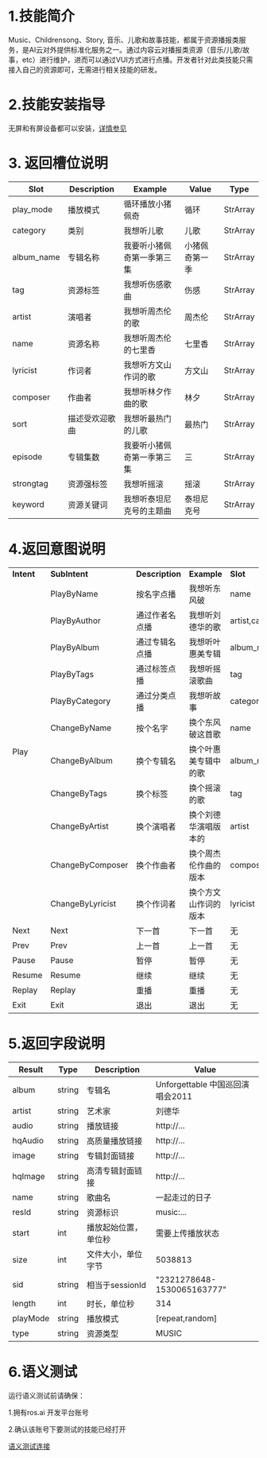 # 1.技能简介

Music、Childrensong、Story, 音乐、儿歌和故事技能，都属于资源播报类服务，是AI云对外提供标准化服务之一。通过内容云对播报类资源（音乐/儿歌/故事，etc）进行维护，进而可以通过VUI方式进行点播。开发者针对此类技能只需接入自己的资源即可，无需进行相关技能的研发。

# 2.技能安装指导

无屏和有屏设备都可以安装，[详情参见](/Bot/4-SkillDocument/最佳实践.md)

# 3. 返回槽位说明

| **Slot** | **Description** | **Example** |**Value** | **Type** |
| ------------ | ------------ | ------------ | ------------ | ------- |
| play_mode | 播放模式 | 循环播放小猪佩奇 | 循环 | StrArray |
| category | 类别 | 我想听儿歌 | 儿歌 | StrArray |
| album_name | 专辑名称 | 我要听小猪佩奇第一季第三集 | 小猪佩奇第一季 | StrArray |
| tag | 资源标签 | 我想听伤感歌曲 | 伤感 | StrArray |
| artist | 演唱者 | 我想听周杰伦的歌 | 周杰伦 | StrArray |
| name | 资源名称 | 我想听周杰伦的七里香 | 七里香 | StrArray |
| lyricist | 作词者 | 我想听方文山作词的歌 | 方文山 | StrArray |
| composer | 作曲者 | 我想听林夕作曲的歌 | 林夕 | StrArray |
| sort | 描述受欢迎歌曲 | 我想听最热门的儿歌 | 最热门 | StrArray |
| episode | 专辑集数 | 我要听小猪佩奇第一季第三集 | 三 | StrArray |
| strongtag | 资源强标签 | 我想听摇滚 | 摇滚 | StrArray |
| keyword | 资源关键词 | 我想听泰坦尼克号的主题曲 | 泰坦尼克号 | StrArray |


# 4.返回意图说明

<table>

<tr>

<td><b>Intent</b></td>

<td><b>SubIntent</b></td>

<td><b>Description</b></td>

<td><b>Example</b></td>

<td><b>Slot</b></td>

</tr>

<tr>

<td rowspan="11">Play</td>

   <td >PlayByName</td>

   <td >按名字点播</td>

   <td>我想听东风破</td>
   
   <td>name</td>

</tr>



<tr>

   <td >PlayByAuthor</td>

   <td >通过作者名点播</td>

   <td>我想听刘德华的歌</td>
   
   <td>artist,category</td>

</tr>



<tr>

   <td >PlayByAlbum</td>

   <td >通过专辑名点播</td>

   <td>我想听叶惠美专辑</td>
   
   <td>album_name</td>

</tr>


<tr>

   <td >PlayByTags</td>

   <td >通过标签点播</td>

   <td>我想听摇滚歌曲</td>
   
   <td>tag</td>

</tr>


<tr>

   <td >PlayByCategory</td>

   <td >通过分类点播</td>

   <td>我想听故事</td>
   
   <td>category</td>

</tr>


<tr>

   <td >ChangeByName</td>

   <td >按个名字</td>

   <td>换个东风破这首歌</td>
   
   <td>name</td>

</tr>


<tr>

   <td >ChangeByAlbum</td>

   <td >换个专辑名</td>

   <td>换个叶惠美专辑中的歌</td>
   
   <td>album_name</td>

</tr>



<tr>

   <td >ChangeByTags</td>

   <td >换个标签</td>

   <td>换个摇滚的歌</td>
   
   <td>tag</td>

</tr>



<tr>

   <td >ChangeByArtist</td>

   <td >换个演唱者</td>

   <td>换个刘德华演唱版本的</td>
   
   <td>artist</td>

</tr>



<tr>

   <td >ChangeByComposer</td>

   <td >换个作曲者</td>

   <td>换个周杰伦作曲的版本</td>
   
   <td>composer</td>

</tr>



<tr>

   <td >ChangeByLyricist</td>

   <td >换个作词者</td>

   <td>换个方文山作词的版本</td>
   
   <td>lyricist</td>

</tr>


<tr>
  
   <td >Next</td>
  
   <td >Next</td>

   <td >下一首</td>

   <td>下一首</td>
   
   <td>无</td>

</tr>


<tr>
  
   <td >Prev</td>
  
   <td >Prev</td>

   <td >上一首</td>

   <td>上一首</td>
   
   <td>无</td>

</tr>


<tr>
  
   <td >Pause</td>
  
   <td >Pause</td>

   <td >暂停</td>

   <td>暂停</td>
   
   <td>无</td>

</tr>


<tr>
  
   <td >Resume</td>
  
   <td >Resume</td>

   <td >继续</td>

   <td>继续</td>
   
   <td>无</td>

</tr>



<tr>
  
   <td >Replay</td>
  
   <td >Replay</td>

   <td >重播</td>

   <td>重播</td>
   
   <td>无</td>

</tr>



<tr>
  
   <td >Exit</td>
  
   <td >Exit</td>

   <td >退出</td>

   <td>退出</td>
   
   <td>无</td>

</tr>

</table>

# 5.返回字段说明


| Result | Type | Description | Value |
| --- | --- | --- | --- |
| album | string | 专辑名 | Unforgettable 中国巡回演唱会2011 |
| artist | string | 艺术家 | 刘德华 |
| audio | string | 播放链接 | http://... |
| hqAudio | string | 高质量播放链接 | http://... |
| image | string|	专辑封面链接 | http://... |
| hqImage | string |	高清专辑封面链接 | http://... |
| name | string | 歌曲名	| 一起走过的日子 |
| resId |	string | 资源标识 |	music:... |
| start | int | 播放起始位置，单位秒 | 需要上传播放状态 |
| size | int | 文件大小，单位字节 | 5038813 |	
| sid | string | 相当于sessionId | "2321278648-1530065163777" |
| length | int | 时长，单位秒 | 314 |  	
| playMode | string |	播放模式 | [repeat,random] |
| type | string | 资源类型 | MUSIC |


# 6.语义测试
运行语义测试前请确保：

1.拥有ros.ai 开发平台账号

2.确认该账号下要测试的技能已经打开

[语义测试连接](https://passport.ros.ai/#/login)
